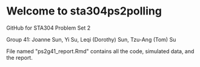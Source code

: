 # Welcome to sta304ps2polling
GitHub for STA304 Problem Set 2

Group 41: Joanne Sun, Yi Su, Leqi (Dorothy) Sun, Tzu-Ang (Tom) Su

File named "ps2g41_report.Rmd" contains all the code, simulated data, and the report.